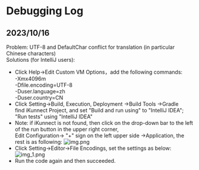 # Debugging Log
## 2023/10/16
Problem: UTF-8 and DefaultChar conflict for translation (in particular Chinese characters) \
Solutions (for IntelliJ users):
- Click Help->Edit Custom VM Options，add the following commands:\
    -Xmx4096m\
    -Dfile.encoding=UTF-8\
    -Duser.language=zh\
    -Duser.country=CN
- Click Setting->Build, Execution, Deployment ->Build Tools ->Gradle\
find iKunnect Project, and set "Build and run using" to "IntelliJ IDEA";
  "Run tests" using "IntelliJ IDEA"
- Note: if iKunnect is not found, then click on the drop-down bar to the left of the run button in the upper right corner, \
Edit Configuration-> "+" sign on the left upper side ->Application, the rest is as following:
![img.png](img.png)
- Click Setting->Editor->File Encodings, set the settings as below:
![img_1.png](img_1.png)
- Run the code again and then succeeded.